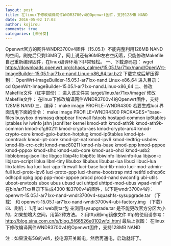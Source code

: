 ```yaml
---
layout: post
title: 在linux下修改编译网件WNDR3700v4的Openwrt固件，支持128MB NAND
date: 2016-05-02 17:03
author: kojirou
comments: true
categories: [未分类]
---
```

Openwrt官方的网件WNDR3700v4固件（15.05.1）不能完整利用128MB NAND的空间，刷完后只剩13MB了，网上说还有96MB左右空闲着，只能修改Makefile自己重新编译固件，在linux编译环境下非常轻松。
一、下载源码包：
wget https://downloads.openwrt.org/chaos_calmer/15.05.1/ar71xx/nand/OpenWrt-ImageBuilder-15.05.1-ar71xx-nand.Linux-x86_64.tar.bz2
下载完成后解压得到：
OpenWrt-ImageBuilder-15.05.1-ar71xx-nand.Linux-x86_64
进入目录：
cd OpenWrt-ImageBuilder-15.05.1-ar71xx-nand.Linux-x86_64
二、修改Makefile文件（红字部份）：
进入该文件夹 target/linux/ar71xx/image/ 修改Makefile文件：
在linux下修改编译网件WNDR3700v4的Openwrt固件，支持128MB <wbr>NAND
三、编译：
make image PROFILE=WNDR4300
若要生成luci 界面请用下面的命令：
make image PROFILE=WNDR4300 PACKAGES="base-files busybox dnsmasq dropbear firewall fstools hostapd-common ip6tables iptables iw iwinfo jshn jsonfilter kernel kmod-ath kmod-ath9k kmod-ath9k-common kmod-cfg80211 kmod-crypto-aes kmod-crypto-arc4 kmod-crypto-core kmod-gpio-button-hotplug kmod-ip6tables kmod-ipt-conntrack kmod-ipt-core kmod-ipt-nat kmod-ipv6 kmod-ledtrig-usbdev kmod-lib-crc-ccitt kmod-mac80211 kmod-nls-base kmod-ppp kmod-pppoe kmod-pppox kmod-slhc kmod-usb-core kmod-usb-ohci kmod-usb2 libblobmsg-json libc libgcc libip4tc libip6tc libiwinfo libiwinfo-lua libjson-c libjson-script liblua libnl-tiny libubox libubus libubus-lua libuci libuci-lua libxtables lua luci luci-app-firewall luci-base luci-lib-nixio luci-mod-admin-full luci-proto-ipv6 luci-proto-ppp luci-theme-bootstrap mtd netifd odhcp6c odhcpd opkg ppp ppp-mod-pppoe procd procd-nand swconfig ubi-utils uboot-envtools ubox ubus ubusd uci uhttpd uhttpd-mod-ubus wpad-mini"
在bin/ar71xx目录下生成4300 和3700v4的固件，以下是wndr3700v4的：
openwrt-15.05.1-ar71xx-nand-wndr3700v4-squashfs-sysupgrade.tar （下载）
和
openwrt-15.05.1-ar71xx-nand-wndr3700v4-ubi-factory.img （下载）
四、刷机：
1.用luci web刷tar包
 亲测用sysupgrade.tar 是不能更改官方分区大小的，如果想增大空间，用第2种方法。
2.用tftp刷img镜像文件
tftp的使用请参考：http://blog.sina.com.cn/s/blog_5f66526e0102wfzi.html
最后上张图：
在linux下修改编译网件WNDR3700v4的Openwrt固件，支持128MB <wbr>NAND

注：如果没有5G的wifi，按电源开关断电，然后再通电，启动就好了。
